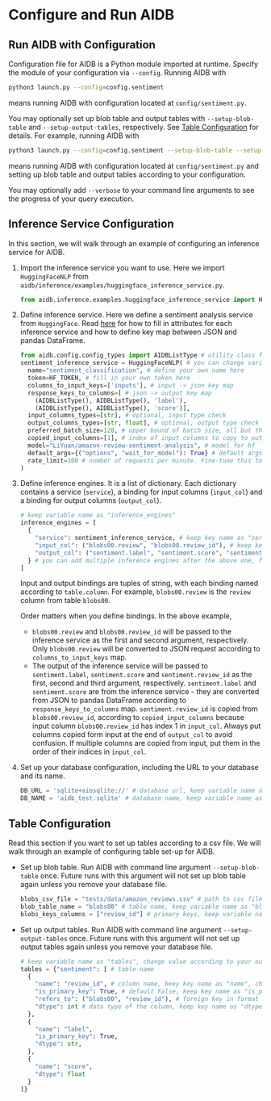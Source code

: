 # Configure and Run AIDB

## Run AIDB with Configuration

Configuration file for AIDB is a Python module imported at runtime. Specify the module of your configuration via `--config`. Running AIDB with
```bash
python3 launch.py --config=config.sentiment
```
means running AIDB with configuration located at `config/sentiment.py`.

You may optionally set up blob table and output tables with `--setup-blob-table` and `--setup-output-tables`, respectively. See [Table Configuration](#table-configuration) for details. For example, running AIDB with
```bash
python3 launch.py --config=config.sentiment --setup-blob-table --setup-output-tables
```
means running AIDB with configuration located at `config/sentiment.py` and setting up blob table and output tables according to your configuration.

You may optionally add `--verbose` to your command line arguments to see the progress of your query execution.

## Inference Service Configuration

In this section, we will walk through an example of configuring an inference service for AIDB.

1. Import the inference service you want to use. Here we import `HuggingFaceNLP` from `aidb/inference/examples/huggingface_inference_service.py`.
    ```python
    from aidb.inference.examples.huggingface_inference_service import HuggingFaceNLP
    ```

2. Define inference service. Here we define a sentiment analysis service from `HuggingFace`. Read [here](https://github.com/ddkang/aidb-new/tree/main/aidb/inference/examples) for how to fill in attributes for each inference service and how to define key map between JSON and pandas DataFrame.
    ```python
    from aidb.config.config_types import AIDBListType # utility class for key map conversion
    sentiment_inference_service = HuggingFaceNLP( # you can change variable name and class name
      name="sentiment_classification", # define your own name here
      token=HF_TOKEN, # fill in your own token here
      columns_to_input_keys=['inputs'], # input -> json key map
      response_keys_to_columns=[ # json -> output key map
        (AIDBListType(), AIDBListType(), 'label'),
        (AIDBListType(), AIDBListType(), 'score')],
      input_columns_types=[str], # optional, input type check
      output_columns_types=[str, float], # optional, output type check
      preferred_batch_size=128, # upper bound of batch size, all but the last batch will have this size
      copied_input_columns=[1], # index of input columns to copy to output
      model="LiYuan/amazon-review-sentiment-analysis", # model for hf
      default_args={("options", "wait_for_model"): True} # default args
      rate_limit=100 # number of requests per minute. Fine-tune this to avoid rate limit error
    )
    ```

3. Define inference engines. It is a list of dictionary. Each dictionary contains a service (`service`), a binding for input columns (`input_col`) and a binding for output columns (`output_col`).
    ```python
    # keep variable name as "inference_engines"
    inference_engines = [
      {
        "service": sentiment_inference_service, # keep key name as "service", change value according to your service defined above
        "input_col": ("blobs00.review", "blobs00.review_id"), # keep key name as "input_col", change value according to your input binding
        "output_col": ("sentiment.label", "sentiment.score", "sentiment.review_id") # keep key name as "output_col", change value according to your output binding
      } # you can add multiple inference engines after the above one, following the format above.
    ]
    ```
    Input and output bindings are tuples of string, with each binding named according to `table.column`. For example, `blobs00.review` is the `review` column from table `blobs00`.
    
    Order matters when you define bindings. In the above example,
    - `blobs00.review` and `blobs00.review_id` will be passed to the inference service as the first and second argument, respectively. Only `blobs00.review` will be converted to JSON request according to `columns_to_input_keys` map. 
    - The output of the inference service will be passed to `sentiment.label`, `sentiment.score` and `sentiment.review_id` as the first, second and third argument, respectively. `sentiment.label` and `sentiment.score` are from the inference service - they are converted from JSON to pandas DataFrame according to `response_keys_to_columns` map. `sentiment.review_id` is copied from `blobs00.review_id`, according to `copied_input_columns` because input column `blobs00.review_id` has index 1 in `input_col`. Always put columns copied form input at the end of `output_col` to avoid confusion. If multiple columns are copied from input, put them in the order of their indices in `input_col`.

4. Set up your database configuration, including the URL to your database and its name.
    ```python
    DB_URL = 'sqlite+aiosqlite://' # database url, keep variable name as "DB_URL", change value
    DB_NAME = 'aidb_test.sqlite' # database name, keep variable name as "DB_NAME", change value
    ```

## Table Configuration

Read this section if you want to set up tables according to a csv file. We will walk through an example of configuring table set-up for AIDB.

- Set up blob table. Run AIDB with command line argument `--setup-blob-table` once. Future runs with this argument will not set up blob table again unless you remove your database file.
    ```python
    blobs_csv_file = "tests/data/amazon_reviews.csv" # path to csv file, keep variable name as "blobs_csv_file", change value
    blob_table_name = "blobs00" # table name, keep variable name as "blob_table_name", change value
    blobs_keys_columns = ["review_id"] # primary keys, keep variable name as "blobs_keys_columns", change value
    ```

- Set up output tables. Run AIDB with command line argument `--setup-output-tables` once. Future runs with this argument will not set up output tables again unless you remove your database file.
    ```python
    # keep variable name as "tables", change value according to your output tables
    tables = {"sentiment": [ # table name
      {
        "name": "review_id", # column name, keey key name as "name", change value
        "is_primary_key": True, # default False, keep key name as "is_primary_key", change value
        "refers_to": ("blobs00", "review_id"), # foreign key in format (referenced_table_name, referenced_column_name), default None (no reference), keep key name as "refers_to", change value
        "dtype": int # data type of the column, keep key name as "dtype", change value
      },
      {
        "name": "label",
        "is_primary_key": True,
        "dtype": str,
      },
      {
        "name": "score",
        "dtype": float
      }
    ]}
    ```
